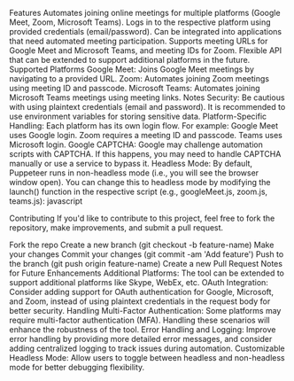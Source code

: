 Features
Automates joining online meetings for multiple platforms (Google Meet, Zoom, Microsoft Teams).
Logs in to the respective platform using provided credentials (email/password).
Can be integrated into applications that need automated meeting participation.
Supports meeting URLs for Google Meet and Microsoft Teams, and meeting IDs for Zoom.
Flexible API that can be extended to support additional platforms in the future.
Supported Platforms
Google Meet: Joins Google Meet meetings by navigating to a provided URL.
Zoom: Automates joining Zoom meetings using meeting ID and passcode.
Microsoft Teams: Automates joining Microsoft Teams meetings using meeting links.
Notes
Security: Be cautious with using plaintext credentials (email and password). It is recommended to use environment variables for storing sensitive data.
Platform-Specific Handling: Each platform has its own login flow. For example:
Google Meet uses Google login.
Zoom requires a meeting ID and passcode.
Teams uses Microsoft login.
Google CAPTCHA: Google may challenge automation scripts with CAPTCHA. If this happens, you may need to handle CAPTCHA manually or use a service to bypass it.
Headless Mode: By default, Puppeteer runs in non-headless mode (i.e., you will see the browser window open). You can change this to headless mode by modifying the launch() function in the respective script (e.g., googleMeet.js, zoom.js, teams.js):
javascript

Contributing
If you'd like to contribute to this project, feel free to fork the repository, make improvements, and submit a pull request.

Fork the repo
Create a new branch (git checkout -b feature-name)
Make your changes
Commit your changes (git commit -am 'Add feature')
Push to the branch (git push origin feature-name)
Create a new Pull Request
Notes for Future Enhancements
Additional Platforms: The tool can be extended to support additional platforms like Skype, WebEx, etc.
OAuth Integration: Consider adding support for OAuth authentication for Google, Microsoft, and Zoom, instead of using plaintext credentials in the request body for better security.
Handling Multi-Factor Authentication: Some platforms may require multi-factor authentication (MFA). Handling these scenarios will enhance the robustness of the tool.
Error Handling and Logging: Improve error handling by providing more detailed error messages, and consider adding centralized logging to track issues during automation.
Customizable Headless Mode: Allow users to toggle between headless and non-headless mode for better debugging flexibility.
